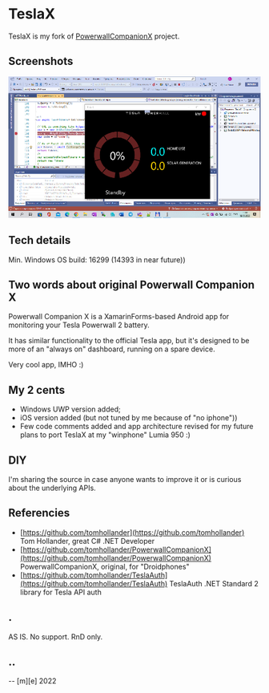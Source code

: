 # TeslaX 

TeslaX is my fork of [PowerwallCompanionX](https://github.com/tomhollander/PowerwallCompanionX) project.

## Screenshots
![screenshot1](Images/shot1.png)

## Tech details
Min. Windows OS build: 16299 (14393 in near future)) 

## Two words about original Powerwall Companion X

Powerwall Companion X is a XamarinForms-based Android app for monitoring your Tesla Powerwall 2 battery. 

It has similar functionality to the official Tesla app, but it's designed to be 
more of an "always on" dashboard, running on a spare device. 

Very cool app, IMHO :)

## My 2 cents

- Windows UWP version added;
- iOS version added (but not tuned by me because of "no iphone"))
- Few code comments added and app architecture revised for my future plans to port TeslaX at my "winphone" Lumia 950 :)

## DIY

I'm sharing the source in case anyone wants to improve it or is curious about the underlying APIs.

## Referencies

- [https://github.com/tomhollander](https://github.com/tomhollander) Tom Hollander, great C# .NET Developer
- [https://github.com/tomhollander/PowerwallCompanionX](https://github.com/tomhollander/PowerwallCompanionX) PowerwallCompanionX, original, for "Droidphones"
- [https://github.com/tomhollander/TeslaAuth](https://github.com/tomhollander/TeslaAuth) TeslaAuth .NET Standard 2 library for Tesla API auth

## .
AS IS. No support. RnD only.

## ..
-- [m][e] 2022